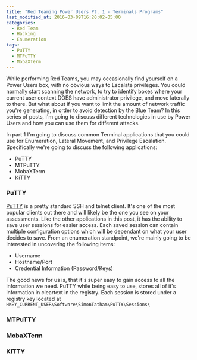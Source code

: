 ```yaml
---
title: "Red Teaming Power Users Pt. 1 - Terminals Programs"
last_modified_at: 2016-03-09T16:20:02-05:00
categories:
  - Red Team
  - Hacking
  - Enumeration
tags:
  - PuTTY
  - MTPuTTY
  - MobaXTerm
---
```


While performing Red Teams, you may occasionally find yourself on a Power Users box, with no obvious ways to Escalate privileges. You could normally start scanning the network, to try to identify boxes where your current user context DOES have administrator privilege, and move laterally to there. But what about if you want to limit the amount of network traffic you're generating, in order to avoid detection by the Blue Team? In this series of posts, I'm going to discuss different technologies in use by Power Users and how you can use them for different attacks.

In part 1 I'm going to discuss common Terminal applications that you could use for Enumeration, Lateral Movement, and Privilege Escalation. Specifically we're going to discuss the following applications:
* PuTTY
* MTPuTTY
* MobaXTerm
* KiTTY

### PuTTY
[PuTTY](https://www.putty.org/) is a pretty standard SSH and telnet client. It's one of the most popular clients out there and will likely be the one you see on your assessments. Like the other applications in this post, it has the ability to save user sessions for easier access. Each saved session can contain multiple configuration options which will be dependant on what your user decides to save. From an enumeration standpoint, we're mainly going to be interested in uncovering the following items:
* Username
* Hostname/Port
* Credential Information (Password/Keys)

The good news for us is, that it's super easy to gain access to all the information we need. PuTTY while being easy to use, stores all of it's information in cleartext in the registry. Each session is stored under a registry key located at `HKEY_CURRENT_USER\Software\SimonTatham\PuTTY\Sessions\`

### MTPuTTY



### MobaXTerm



### KiTTY
